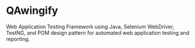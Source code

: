 # QAwingify
Web Application Testing Framework using Java, Selenium WebDriver, TestNG, and POM design pattern for automated web application testing and reporting.

